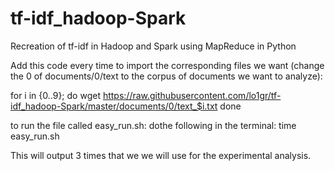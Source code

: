 # tf-idf_hadoop-Spark
Recreation of tf-idf in Hadoop and Spark using MapReduce in Python



Add this code every time to import the corresponding files we want (change the 0 of documents/0/text to the corpus of documents we want to analyze):

for i in {0..9}; do
      wget https://raw.githubusercontent.com/lo1gr/tf-idf_hadoop-Spark/master/documents/0/text_$i.txt
done



to run the file called 
easy_run.sh:   dothe following in the terminal:
time easy_run.sh

This will output 3 times that we we will use for the experimental analysis.
